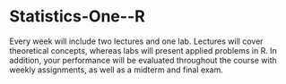 Statistics-One--R
=================

Every week will include two lectures and one lab. Lectures will cover theoretical concepts, whereas labs will present applied problems in R. In addition, your performance will be evaluated throughout the course with weekly assignments, as well as a midterm and final exam.
